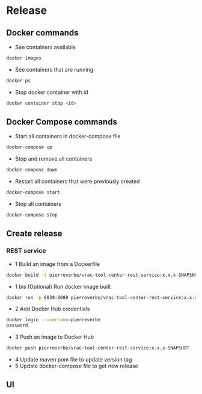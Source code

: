 # Release

## Docker commands
* See containers available
```bash
docker images
```
* See containers that are running
```bash
docker ps
```
* Stop docker container with id
```bash
docker container stop <id> 
```

## Docker Compose commands
* Start all containers in docker-compose file
```bash
docker-compose up
```
* Stop and remove all containers
```bash
docker-compose down
```
* Restart all containers that were previously created
```bash
docker-compose start
```
* Stop all containers
```bash
docker-compose stop
```

## Create release
### REST service
* 1 Build an image from a Dockerfile
```bash
docker build -t pierreverbe/vrac-tool-center-rest-service:x.x.x-SNAPSHOT .
```
* 1 bis (Optional) Run docker image built
```bash
docker run -p 6039:8080 pierreverbe/vrac-tool-center-rest-service:x.x.x-SNAPSHOT
```
* 2 Add Docker Hub credentials
```bash
docker login --username=pierreverbe
password
```
* 3 Push an image to Docker Hub
```bash
docker push pierreverbe/vrac-tool-center-rest-service:x.x.x-SNAPSHOT
```
* 4 Update maven pom file to update version tag
* 5 Update docker-compose file to get new release

## UI
